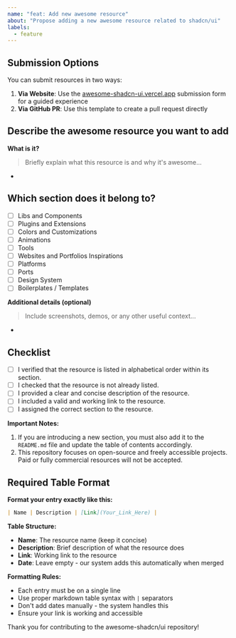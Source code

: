 ```yaml
---
name: "feat: Add new awesome resource"
about: "Propose adding a new awesome resource related to shadcn/ui"
labels:
  - feature
---
```


## Submission Options

You can submit resources in two ways:

1. **Via Website**: Use the [awesome-shadcn-ui.vercel.app](https://awesome-shadcn-ui.vercel.app/) submission form for a guided experience
2. **Via GitHub PR**: Use this template to create a pull request directly

## Describe the awesome resource you want to add

**What is it?**  
> Briefly explain what this resource is and why it's awesome...
-

## **Which section does it belong to?**  
- [ ] Libs and Components  
- [ ] Plugins and Extensions  
- [ ] Colors and Customizations  
- [ ] Animations  
- [ ] Tools  
- [ ] Websites and Portfolios Inspirations  
- [ ] Platforms  
- [ ] Ports  
- [ ] Design System  
- [ ] Boilerplates / Templates  

**Additional details (optional)**  
> Include screenshots, demos, or any other useful context...
-

## **Checklist**
- [ ] I verified that the resource is listed in alphabetical order within its section.
- [ ] I checked that the resource is not already listed.
- [ ] I provided a clear and concise description of the resource.
- [ ] I included a valid and working link to the resource.
- [ ] I assigned the correct section to the resource.

**Important Notes:**  
1. If you are introducing a new section, you must also add it to the `README.md` file and update the table of contents accordingly.  
2. This repository focuses on open-source and freely accessible projects. Paid or fully commercial resources will not be accepted.  

## Required Table Format

**Format your entry exactly like this:**

```markdown
| Name | Description | [Link](Your_Link_Here) |
```

**Table Structure:**
- **Name**: The resource name (keep it concise)
- **Description**: Brief description of what the resource does
- **Link**: Working link to the resource
- **Date**: Leave empty - our system adds this automatically when merged

**Formatting Rules:**
- Each entry must be on a single line
- Use proper markdown table syntax with `|` separators
- Don't add dates manually - the system handles this
- Ensure your link is working and accessible

Thank you for contributing to the awesome-shadcn/ui repository!